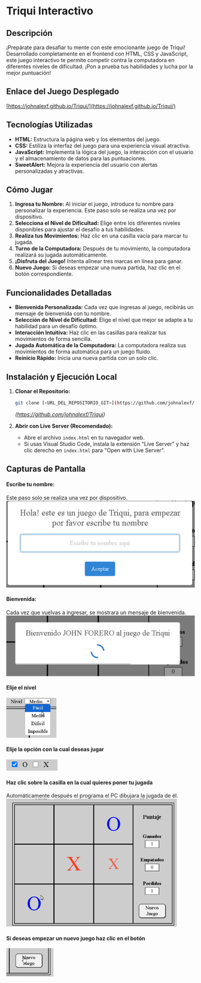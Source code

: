 # Triqui Interactivo

## Descripción

¡Prepárate para desafiar tu mente con este emocionante juego de Triqui! Desarrollado completamente en el frontend con HTML, CSS y JavaScript, este juego interactivo te permite competir contra la computadora en diferentes niveles de dificultad. ¡Pon a prueba tus habilidades y lucha por la mejor puntuación!

## Enlace del Juego Desplegado

[https://johnalexf.github.io/Triqui/](https://johnalexf.github.io/Triqui/)

## Tecnologías Utilizadas

* **HTML:** Estructura la página web y los elementos del juego.
* **CSS:** Estiliza la interfaz del juego para una experiencia visual atractiva.
* **JavaScript:** Implementa la lógica del juego, la interacción con el usuario y el almacenamiento de datos para las puntuaciones.
* **SweetAlert:** Mejora la experiencia del usuario con alertas personalizadas y atractivas.

## Cómo Jugar

1.  **Ingresa tu Nombre:** Al iniciar el juego, introduce tu nombre para personalizar la experiencia. Este paso solo se realiza una vez por dispositivo.
2.  **Selecciona el Nivel de Dificultad:** Elige entre los diferentes niveles disponibles para ajustar el desafío a tus habilidades.
3.  **Realiza tus Movimientos:** Haz clic en una casilla vacía para marcar tu jugada.
4.  **Turno de la Computadora:** Después de tu movimiento, la computadora realizará su jugada automáticamente.
5.  **¡Disfruta del Juego!** Intenta alinear tres marcas en línea para ganar.
6.  **Nuevo Juego:** Si deseas empezar una nueva partida, haz clic en el botón correspondiente.

## Funcionalidades Detalladas

* **Bienvenida Personalizada:** Cada vez que ingresas al juego, recibirás un mensaje de bienvenida con tu nombre.
* **Selección de Nivel de Dificultad:** Elige el nivel que mejor se adapte a tu habilidad para un desafío óptimo.
* **Interacción Intuitiva:** Haz clic en las casillas para realizar tus movimientos de forma sencilla.
* **Jugada Automática de la Computadora:** La computadora realiza sus movimientos de forma automática para un juego fluido.
* **Reinicio Rápido:** Inicia una nueva partida con un solo clic.

## Instalación y Ejecución Local

1.  **Clonar el Repositorio:**

    ```bash
    git clone [<URL_DEL_REPOSITORIO_GIT>](https://github.com/johnalexf/Triqui)
    ```

    *(https://github.com/johnalexf/Triqui)*

2.  **Abrir con Live Server (Recomendado):**

    * Abre el archivo `index.html` en tu navegador web.
    * Si usas Visual Studio Code, instala la extensión "Live Server" y haz clic derecho en `index.html` para "Open with Live Server".

## Capturas de Pantalla 

#### Escribe tu nombre:
Este paso solo se realiza una vez por dispositivo.
![Escribir Nombre](./img/EscribirNombre.png)

#### Bienvenida:
Cada vez que vuelvas a ingresar, se mostrara un mensaje de bienvenida.
![Bienvenida](./img/Bienvenida.png)

#### Elije el nivel
![Nivel Juego](./img/Nivel.png)

#### Elije la opción con la cual deseas jugar
![Opción de juego](./img/OpcionJuego.png)

#### Haz clic sobre la casilla en la cual quieres poner tu jugada
Automáticamente después el programa el PC dibujara la jugada de él.
![Pintar Jugada](./img/DibujarJugada.png)

#### Si deseas empezar un nuevo juego haz clic en el botón
![Nuevo Juego](./img/Nuevo%20Juego.png)

